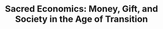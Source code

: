 ---
authors: Charles Eisenstein
title: 'Sacred Economics: Money, Gift, and Society in the Age of Transition'
layout: book
link: false
---